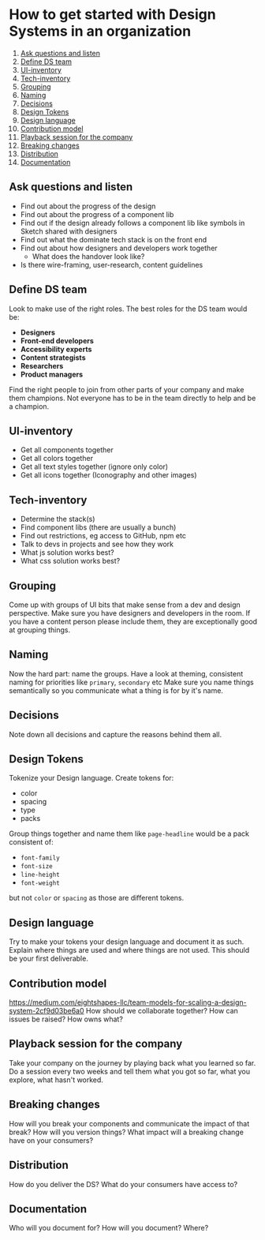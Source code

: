 # How to get started with Design Systems in an organization

1. [Ask questions and listen](#ask-questions-and-listen)
1. [Define DS team](#define-ds-team)
1. [UI-inventory](#ui-inventory)
1. [Tech-inventory](#tech-inventory)
1. [Grouping](#grouping)
1. [Naming](#naming)
1. [Decisions](#decisions)
1. [Design Tokens](#design-tokens)
1. [Design language](#design-language)
1. [Contribution model](#contribution-model)
1. [Playback session for the company](#playback-session-for-the-company)
1. [Breaking changes](#breaking-changes)
1. [Distribution](#distribution)
1. [Documentation](#documentation)

## Ask questions and listen

- Find out about the progress of the design
- Find out about the progress of a component lib
- Find out if the design already follows a component lib like symbols in Sketch shared with designers
- Find out what the dominate tech stack is on the front end
- Find out about how designers and developers work together
  - What does the handover look like?
- Is there wire-framing, user-research, content guidelines

## Define DS team

Look to make use of the right roles. The best roles for the DS team would be:
- **Designers**
- **Front-end developers**
- **Accessibility experts**
- **Content strategists**
- **Researchers**
- **Product managers**

Find the right people to join from other parts of your company and make them champions.
Not everyone has to be in the team directly to help and be a champion.


## UI-inventory

- Get all components together
- Get all colors together
- Get all text styles together (ignore only color)
- Get all icons together (Iconography and other images)

## Tech-inventory

- Determine the stack(s)
- Find component libs (there are usually a bunch)
- Find out restrictions, eg access to GitHub, npm etc
- Talk to devs in projects and see how they work
- What js solution works best?
- What css solution works best?

## Grouping

Come up with groups of UI bits that make sense from a dev and design perspective.
Make sure you have designers and developers in the room.
If you have a content person please include them, they are exceptionally good at grouping things.

## Naming

Now the hard part: name the groups.
Have a look at theming, consistent naming for priorities like `primary`, `secondary` etc
Make sure you name things semantically so you communicate what a thing is for by it's name.

## Decisions

Note down all decisions and capture the reasons behind them all.

## Design Tokens

Tokenize your Design language.
Create tokens for:
- color
- spacing
- type
- packs

Group things together and name them like `page-headline` would be a pack consistent of:
- `font-family`
- `font-size`
- `line-height`
- `font-weight`

but not `color` or `spacing` as those are different tokens.

## Design language

Try to make your tokens your design language and document it as such.
Explain where things are used and where things are not used.
This should be your first deliverable.

## Contribution model

https://medium.com/eightshapes-llc/team-models-for-scaling-a-design-system-2cf9d03be6a0
How should we collaborate together?
How can issues be raised?
How owns what?

## Playback session for the company

Take your company on the journey by playing back what you learned so far.
Do a session every two weeks and tell them what you got so far, what you explore, what hasn't worked.

## Breaking changes

How will you break your components and communicate the impact of that break?
How will you version things?
What impact will a breaking change have on your consumers?

## Distribution

How do you deliver the DS?
What do your consumers have access to?

## Documentation

Who will you document for?
How will you document?
Where?
